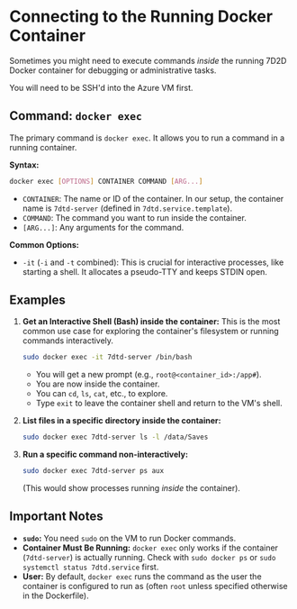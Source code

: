 # Connecting to the Running Docker Container

Sometimes you might need to execute commands *inside* the running 7D2D Docker container for debugging or administrative tasks.

You will need to be SSH'd into the Azure VM first.

## Command: `docker exec`

The primary command is `docker exec`. It allows you to run a command in a running container.

**Syntax:**

```bash
docker exec [OPTIONS] CONTAINER COMMAND [ARG...]
```

*   `CONTAINER`: The name or ID of the container. In our setup, the container name is `7dtd-server` (defined in `7dtd.service.template`).
*   `COMMAND`: The command you want to run inside the container.
*   `[ARG...]`: Any arguments for the command.

**Common Options:**

*   `-it` (`-i` and `-t` combined): This is crucial for interactive processes, like starting a shell. It allocates a pseudo-TTY and keeps STDIN open.

## Examples

1.  **Get an Interactive Shell (Bash) inside the container:**
    This is the most common use case for exploring the container's filesystem or running commands interactively.
    ```bash
    sudo docker exec -it 7dtd-server /bin/bash
    ```
    *   You will get a new prompt (e.g., `root@<container_id>:/app#`).
    *   You are now inside the container.
    *   You can `cd`, `ls`, `cat`, etc., to explore.
    *   Type `exit` to leave the container shell and return to the VM's shell.

2.  **List files in a specific directory inside the container:**
    ```bash
    sudo docker exec 7dtd-server ls -l /data/Saves
    ```

3.  **Run a specific command non-interactively:**
    ```bash
    sudo docker exec 7dtd-server ps aux
    ```
    (This would show processes running *inside* the container).

## Important Notes

*   **`sudo`:** You need `sudo` on the VM to run Docker commands.
*   **Container Must Be Running:** `docker exec` only works if the container (`7dtd-server`) is actually running. Check with `sudo docker ps` or `sudo systemctl status 7dtd.service` first.
*   **User:** By default, `docker exec` runs the command as the user the container is configured to run as (often `root` unless specified otherwise in the Dockerfile).
